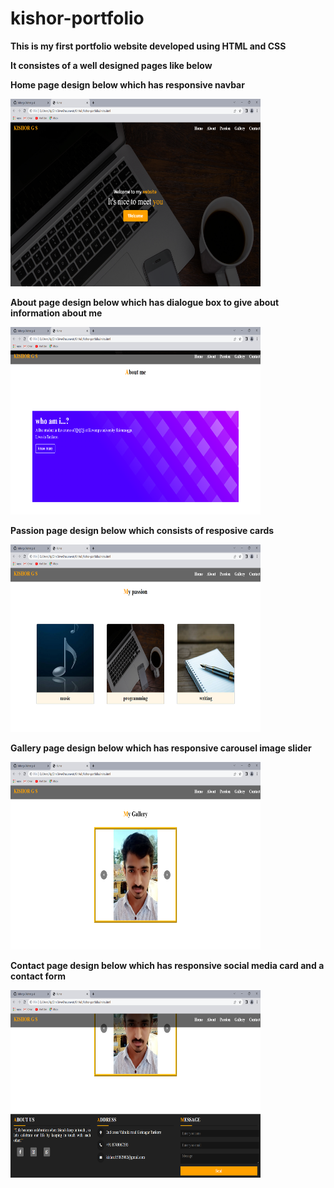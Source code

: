 # **kishor-portfolio**

**This is my first portfolio website developed using HTML and CSS**

**It consistes of a well designed pages like below**


**Home page design below which has responsive navbar**

<img src="img/kishor_home.png" width="400" height="300">


**About page design below which has dialogue box to give about information about me**

<img src="img/kishor_about.png" width="400" height="300">


**Passion page design below which consists of resposive cards**

<img src="img/kishor_passion.png" width="400" height="300">


**Gallery page design below which has responsive carousel image slider**

<img src="img/kishor_galery.png" width="400" height="300">


**Contact page design below which has responsive social media card and a contact form**

<img src="img/kishor_contact.png" width="400" height="300">
